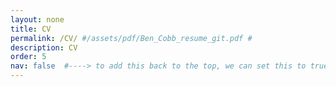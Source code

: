 ```yaml
---
layout: none
title: CV
permalink: /CV/ #/assets/pdf/Ben_Cobb_resume_git.pdf #
description: CV
order: 5
nav: false  #----> to add this back to the top, we can set this to true...
---
```



<!-- NOTE: currently link to CV in _includes/header.html... -->